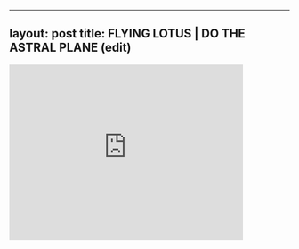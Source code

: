 

---
layout: post
title: FLYING LOTUS | DO THE ASTRAL PLANE (edit)
---


<iframe width="420" height="315" src="http://www.youtube.com/embed/SDDBxT9uqBk" frameborder="0" allowfullscreen></iframe>

